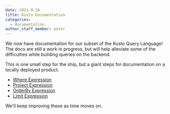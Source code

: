 ```yaml
---
date: 2021-9-26
title: Kusto Documentation
categories:
  - documentation
author_staff_member: peter
---
```


We now have documentation for our subset of the Kusto Query Language! The docs are still a work in progress, but will help alleviate some of the difficulties while building queries on the backend. 

This is one small step for the ship, but a giant steps for documentation on a locally deployed product.

* [Where Expression](/docs/kusto-where/)
* [Project Expression](/docs/kusto-project/)
* [OrderBy Expression](/docs/kusto-orderby/)
* [Limit Expression](/docs/kusto-limit/)

We'll keep improving these as time moves on.